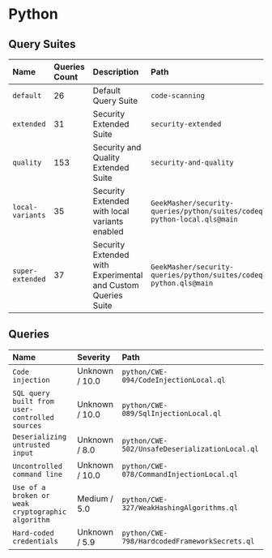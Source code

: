 # Python

## Query Suites
<!-- AUTOMATION-SUITES -->
| Name | Queries Count | Description | Path |
| :--- | :---- | :--- | :--- |
| `default` | 26 | Default Query Suite | `code-scanning` |
| `extended` | 31 | Security Extended Suite | `security-extended` |
| `quality` | 153 | Security and Quality Extended Suite | `security-and-quality` |
| `local-variants` | 35 | Security Extended with local variants enabled | `GeekMasher/security-queries/python/suites/codeql-python-local.qls@main` |
| `super-extended` | 37 | Security Extended with Experimental and Custom Queries Suite | `GeekMasher/security-queries/python/suites/codeql-python.qls@main` |


<!-- AUTOMATION-SUITES -->

## Queries

<!-- AUTOMATION-QUERIES -->
| Name | Severity | Path |
| :--- | :------- | :--- |
| `Code injection` | Unknown / 10.0 | `python/CWE-094/CodeInjectionLocal.ql` |
| `SQL query built from user-controlled sources` | Unknown / 10.0 | `python/CWE-089/SqlInjectionLocal.ql` |
| `Deserializing untrusted input` | Unknown / 8.0 | `python/CWE-502/UnsafeDeserializationLocal.ql` |
| `Uncontrolled command line` | Unknown / 10.0 | `python/CWE-078/CommandInjectionLocal.ql` |
| `Use of a broken or weak cryptographic algorithm` | Medium / 5.0 | `python/CWE-327/WeakHashingAlgorithms.ql` |
| `Hard-coded credentials` | Unknown / 5.9 | `python/CWE-798/HardcodedFrameworkSecrets.ql` |


<!-- AUTOMATION-QUERIES -->

